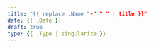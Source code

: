 ```yaml
---
title: "{{ replace .Name "-" " " | title }}"
date: {{ .Date }}
draft: true
type: {{ .Type | singularize }}
---
```


